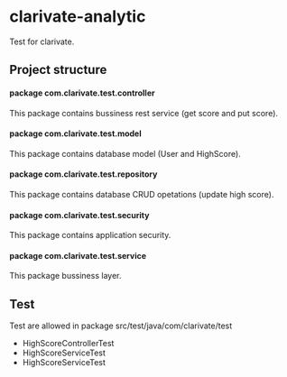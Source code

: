 # clarivate-analytic
Test for clarivate.

## Project structure
#### package com.clarivate.test.controller
This package contains bussiness rest service (get score and put score).

#### package com.clarivate.test.model
This package contains database model (User and HighScore).

#### package com.clarivate.test.repository
This package contains database CRUD opetations (update high score).


#### package com.clarivate.test.security
This package contains application security.

#### package com.clarivate.test.service
This package bussiness layer.

## Test
Test are allowed in package src/test/java/com/clarivate/test
+ HighScoreControllerTest
+ HighScoreServiceTest
+ HighScoreServiceTest
